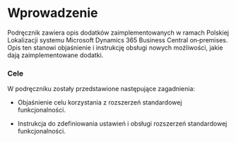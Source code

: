 # Wprowadzenie

Podręcznik zawiera opis dodatków zaimplementowanych w ramach Polskiej
Lokalizacji systemu Microsoft Dynamics 365 Business Central on‑premises.
Opis ten stanowi objaśnienie i instrukcję obsługi nowych możliwości,
jakie dają zaimplementowane dodatki.

### Cele

W podręczniku zostały przedstawione następujące zagadnienia:

-   Objaśnienie celu korzystania z rozszerzeń standardowej
    funkcjonalności.

-   Instrukcja do zdefiniowania ustawień i obsługi rozszerzeń
    standardowej funkcjonalności.

